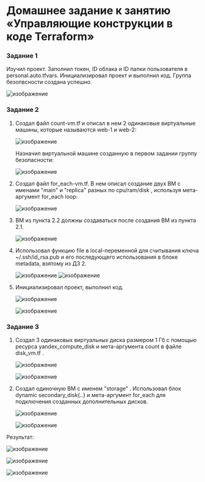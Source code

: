 # Домашнее задание к занятию «Управляющие конструкции в коде Terraform»

### Задание 1

Изучил проект.   Заполнил токен, ID облака и ID папки пользователя в personal.auto.tfvars.   Инициализировал проект и выполнил код.
   Группа безопвсности создана успешно.

![изображение](https://github.com/cemeht3000/devops-netology/assets/137440614/0d97fa5c-ddd4-4e24-ab61-69a2e73e3516)


### Задание 2

1. Создал файл count-vm.tf и описал в нем 2 одинаковые виртуальные машины, которые называются web-1 и web-2:

   ![изображение](https://github.com/cemeht3000/devops-netology/assets/137440614/6af0e50b-0b08-4ba3-a3e9-62e34f29c83f)

   Назначил виртуальной машине созданную в первом задании группу безопасности:

   ![изображение](https://github.com/cemeht3000/devops-netology/assets/137440614/55ea9ddb-f898-4ecd-aa35-4a774bbaf91d)


2. Создал файл for_each-vm.tf. В нем описал создание двух ВМ с именами "main" и "replica" разных по cpu/ram/disk , используя мета-аргумент for_each loop:

      ![изображение](https://github.com/cemeht3000/devops-netology/assets/137440614/7c90f8bf-356e-4980-8f4f-3605c2adb9d8)

3. ВМ из пункта 2.2 должны создаваться после создания ВМ из пункта 2.1.

   ![изображение](https://github.com/cemeht3000/devops-netology/assets/137440614/9c167629-4600-4b9a-816d-ba6177145631)

4. Использовал функцию file в local-переменной для считывания ключа ~/.ssh/id_rsa.pub и его последующего использования в блоке metadata, взятому из ДЗ 2.

   ![изображение](https://github.com/cemeht3000/devops-netology/assets/137440614/ee2f0b80-e455-40ad-8c1a-638b2e0868cc)
   ![изображение](https://github.com/cemeht3000/devops-netology/assets/137440614/d705dd73-db78-4a5a-ad52-9aa5571f9574)

5. Инициализировал проект, выполнил код.
   
   ![изображение](https://github.com/cemeht3000/devops-netology/assets/137440614/c0c40937-4863-4335-9ace-5bcc469bd32a)

   ![изображение](https://github.com/cemeht3000/devops-netology/assets/137440614/654ece2e-e2ba-46be-a438-d83a08ddd744)


### Задание 3

1. Создал 3 одинаковых виртуальных диска размером 1 Гб с помощью ресурса yandex_compute_disk и мета-аргумента count в файле disk_vm.tf .

   ![изображение](https://github.com/cemeht3000/devops-netology/assets/137440614/789d0e2b-b71e-468b-83b2-deba33e276d8)
   
   ![изображение](https://github.com/cemeht3000/devops-netology/assets/137440614/a95d9eda-c1f0-47c6-8f6f-92aaf3d14a28)
   

3. Создал одиночную ВМ c именем "storage" . Использовал блок dynamic secondary_disk{..} и мета-аргумент for_each для подключения созданных дополнительных дисков.

   ![изображение](https://github.com/cemeht3000/devops-netology/assets/137440614/a60b534d-65b6-4005-a525-8d5019c229f4)

   ![изображение](https://github.com/cemeht3000/devops-netology/assets/137440614/2a0b6da1-2fee-470d-9453-83187ca40122)

Результат:

   ![изображение](https://github.com/cemeht3000/devops-netology/assets/137440614/67a61abd-37b7-48ec-9af4-60d8003d84fc)

   ![изображение](https://github.com/cemeht3000/devops-netology/assets/137440614/c24a5ead-436d-498a-bacc-19e8444d2a86)

   ![изображение](https://github.com/cemeht3000/devops-netology/assets/137440614/f5593f45-9c5c-4a8e-b78f-d59c4f27b2ab)




   
